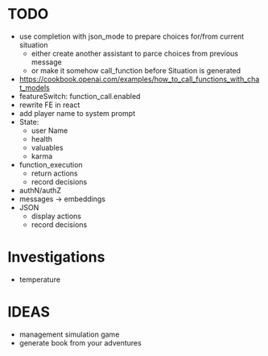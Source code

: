 TODO
====

- use completion with json_mode to prepare choices for/from current situation
  - either create another assistant to parce choices from previous message
  - or make it somehow call_function before Situation is generated 
- https://cookbook.openai.com/examples/how_to_call_functions_with_chat_models
- featureSwitch: function_call.enabled
- rewrite FE in react
- add player name to system prompt
- State:
  - user Name
  - health
  - valuables
  - karma
- function_execution
  - return actions
  - record decisions
- authN/authZ
- messages -> embeddings
- JSON
  - display actions
  - record decisions

# Investigations
- temperature

# IDEAS
- management simulation game
- generate book from your adventures
